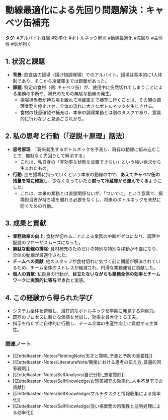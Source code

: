 # 動線最適化による先回り問題解決：キャベツ缶補充

**タグ**: #アルバイト経験 #効率化 #ボトルネック解消 #動線最適化 #先回り #主体性 #気が利く

## 1. 状況と課題

-   **背景**: 飲食店の揚場（揚げ物調理場）でのアルバイト。揚場は基本的に1人体制であり、そこから冷蔵庫までは距離があった。
-   **課題**: 特定の食材（例: キャベツ缶）が、使用中に突然切れてしまうことによる業務の中断や、補充のための無駄な動線の発生。
    -   揚場担当者が持ち場を離れて冷蔵庫まで補充に行くことは、その間の調理業務を停止させ、全体の流れに大きなボトルネックを生じさせる。
    -   食材の残量確認や補充は、本来の調理業務とは別のタスクであり、意識的に行わないと見過ごされがち。

## 2. 私の思考と行動（「逆説＋原理」話法）

-   **思考原理**: 「将来発生するボトルネックを予測し、既存の動線に組み込むことで、無駄なく先回りして解消する」
    -   これは、私自身の「非効率な状態を放置できない」という強い欲求から生まれたもの。
-   **行動**: 皿を揚場に持っていくという本来の動線の中で、**あえてキャベツ缶の残量を常に確認**し、少なくなっていたら**黙って冷蔵庫から運んでくる**ようにした。
    -   これは、本来の業務とは直接関係ないが、「ついでに」という意識で、揚場担当者が持ち場を離れる必要をなくし、将来のボトルネックを未然に防ぐための行動。

## 3. 成果と貢献

-   **業務効率の向上**: 食材が切れることによる業務の中断がゼロになり、調理や配膳のフローがスムーズになった。
-   **無駄な動線の排除**: 食材補充のためだけの特別な特別な移動が不要になり、全体の動線が最適化された。
-   **チームへの貢献**: 他のスタッフが食材切れに気づく前に問題が解決されているため、チーム全体のストレスが軽減され、円滑な業務運営に貢献した。
-   **個人の貢献**: 私自身の行動が、**目立たないながらも業務全体の効率とチームワークに実質的に寄与できた**と実感。

## 4. この経験から得られた学び

-   システム全体を俯瞰し、潜在的なボトルネックを早期に発見する洞察力。
-   既存のプロセスに新たな価値を付加し、効率を最大化する工夫。
-   指示を待たずに自律的に行動し、チーム全体の生産性向上に貢献する主体性。

### 関連ノート
- [[Zettelkasten-Notes/FleetingNote/天才と賢明_予測と予防の重要性]]
- [[Zettelkasten-Notes/LiteratureNote/面接における思考の伝え方_普遍的回答戦略]]
- [[Zettelkasten-Notes/SelfAnalysis/自己分析_想定質問]]
- [[Zettelkasten-Notes/SelfKnowledge/お惣菜補充の効率化_人手不足下での貢献]]
- [[Zettelkasten-Notes/SelfKnowledge/マルチタスクと情報収集による効率化]]
- [[Zettelkasten-Notes/SelfKnowledge/洗い場業務の再現性と並列処理による効率化]]